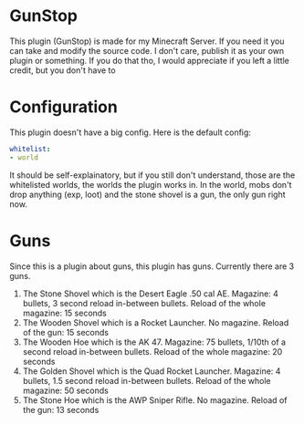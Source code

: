 # GunStop
This plugin (GunStop) is made for my Minecraft Server. If you need it you can take and modify the source code. I don't care, publish it as your own plugin or something. If you do that tho, I would appreciate if you left a little credit, but you don't have to

# Configuration
This plugin doesn't have a big config. Here is the default config:
```yml
whitelist:
- world
```
It should be self-explainatory, but if you still don't understand, those are the whitelisted worlds, the worlds the plugin works in. In the world, mobs don't drop anything (exp, loot) and the stone shovel is a gun, the only gun right now.

# Guns
Since this is a plugin about guns, this plugin has guns. Currently there are 3 guns. 
1. The Stone Shovel which is the Desert Eagle .50 cal AE. Magazine: 4 bullets, 3 second reload in-between bullets. Reload of the whole magazine: 15 seconds
2. The Wooden Shovel which is a Rocket Launcher. No magazine. Reload of the gun: 15 seconds
3. The Wooden Hoe which is the AK 47. Magazine: 75 bullets, 1/10th of a second reload in-between bullets. Reload of the whole magazine: 20 seconds
4. The Golden Shovel which is the Quad Rocket Launcher. Magazine: 4 bullets, 1.5 second reload in-between bullets. Reload of the whole magazine: 50 seconds
5. The Stone Hoe which is the AWP Sniper Rifle. No magazine. Reload of the gun: 13 seconds

